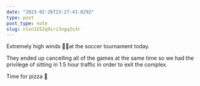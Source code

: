 ```yaml
---
date: "2023-02-26T23:27:43.029Z"
type: post 
post_type: note
slug: nlen3252q9iri3ngq2s3r
---
```

Extremely high winds 💨🍃at the soccer tournament today. 

They ended up cancelling all of the games at the same time so we had the privilege of sitting in 1.5 hour traffic in order to exit the complex. 

Time for pizza 🍕 
